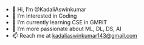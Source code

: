 - 👋 Hi, I’m @KadaliAswinkumar
- 👀 I’m interested in Coding 
- 🌱 I’m currently learning CSE in GMRIT
- 💞️ I’m more passionate about ML, DL, DS, AI
- 📫  Reach me at kadaliaswinkumar143@gmail.com

